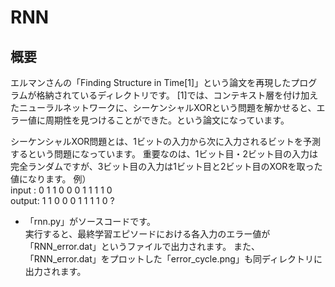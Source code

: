 # RNN

## 概要

エルマンさんの「Finding Structure in Time[1]」という論文を再現したプログラムが格納されているディレクトリです。
[1]では、コンテキスト層を付け加えたニューラルネットワークに、シーケンシャルXORという問題を解かせると、エラー値に周期性を見つけることができた。という論文になっています。

シーケンシャルXOR問題とは、1ビットの入力から次に入力されるビットを予測するという問題になっています。
重要なのは、1ビット目・2ビット目の入力は完全ランダムですが、3ビット目の入力は1ビット目と2ビット目のXORを取った値になります。
例）  
    input : 0 1 1 0 0 0 1 1 1 1 0  
    output: 1 1 0 0 0 1 1 1 1 0 ?

- 「rnn.py」がソースコードです。  
  実行すると、最終学習エピソードにおける各入力のエラー値が「RNN_error.dat」というファイルで出力されます。
  また、「RNN_error.dat」をプロットした「error_cycle.png」も同ディレクトリに出力されます。

